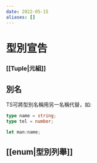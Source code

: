 ```yaml
---
date: 2022-05-15
aliases: []
---
```

# 型別宣告


### [[Tuple|元組]]

## 別名
TS可將型別名稱用另一名稱代替，如:
```ts
type name = string;
type tel = number;

let man:name;
```

## [[enum|型別列舉]]

